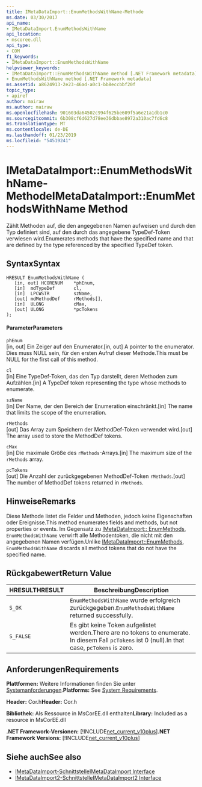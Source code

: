 ```yaml
---
title: IMetaDataImport::EnumMethodsWithName-Methode
ms.date: 03/30/2017
api_name:
- IMetaDataImport.EnumMethodsWithName
api_location:
- mscoree.dll
api_type:
- COM
f1_keywords:
- IMetaDataImport::EnumMethodsWithName
helpviewer_keywords:
- IMetaDataImport::EnumMethodsWithName method [.NET Framework metadata]
- EnumMethodsWithName method [.NET Framework metadata]
ms.assetid: a8624913-2e23-46ad-a0c1-bb8eccbbf20f
topic_type:
- apiref
author: mairaw
ms.author: mairaw
ms.openlocfilehash: 901603da64502c994f625be609f5a6e21a1db1c0
ms.sourcegitcommit: 6b308cf6d627d78ee36dbbae8972a310ac7fd6c8
ms.translationtype: MT
ms.contentlocale: de-DE
ms.lasthandoff: 01/23/2019
ms.locfileid: "54519241"
---
```

# <a name="imetadataimportenummethodswithname-method"></a><span data-ttu-id="ebbe2-102">IMetaDataImport::EnumMethodsWithName-Methode</span><span class="sxs-lookup"><span data-stu-id="ebbe2-102">IMetaDataImport::EnumMethodsWithName Method</span></span>
<span data-ttu-id="ebbe2-103">Zählt Methoden auf, die den angegebenen Namen aufweisen und durch den Typ definiert sind, auf den durch das angegebene TypeDef-Token verwiesen wird.</span><span class="sxs-lookup"><span data-stu-id="ebbe2-103">Enumerates methods that have the specified name and that are defined by the type referenced by the specified TypeDef token.</span></span>  
  
## <a name="syntax"></a><span data-ttu-id="ebbe2-104">Syntax</span><span class="sxs-lookup"><span data-stu-id="ebbe2-104">Syntax</span></span>  
  
```  
HRESULT EnumMethodsWithName (  
   [in, out] HCORENUM    *phEnum,  
   [in]  mdTypeDef       cl,  
   [in]  LPCWSTR         szName,  
   [out] mdMethodDef     rMethods[],  
   [in]  ULONG           cMax,  
   [out] ULONG           *pcTokens  
);  
```  
  
#### <a name="parameters"></a><span data-ttu-id="ebbe2-105">Parameter</span><span class="sxs-lookup"><span data-stu-id="ebbe2-105">Parameters</span></span>  
 `phEnum`  
 <span data-ttu-id="ebbe2-106">[in, out] Ein Zeiger auf den Enumerator.</span><span class="sxs-lookup"><span data-stu-id="ebbe2-106">[in, out] A pointer to the enumerator.</span></span> <span data-ttu-id="ebbe2-107">Dies muss NULL sein, für den ersten Aufruf dieser Methode.</span><span class="sxs-lookup"><span data-stu-id="ebbe2-107">This must be NULL for the first call of this method.</span></span>  
  
 `cl`  
 <span data-ttu-id="ebbe2-108">[in] Eine TypeDef-Token, das den Typ darstellt, deren Methoden zum Aufzählen.</span><span class="sxs-lookup"><span data-stu-id="ebbe2-108">[in] A TypeDef token representing the type whose methods to enumerate.</span></span>  
  
 `szName`  
 <span data-ttu-id="ebbe2-109">[in] Der Name, der den Bereich der Enumeration einschränkt.</span><span class="sxs-lookup"><span data-stu-id="ebbe2-109">[in] The name that limits the scope of the enumeration.</span></span>  
  
 `rMethods`  
 <span data-ttu-id="ebbe2-110">[out] Das Array zum Speichern der MethodDef-Token verwendet wird.</span><span class="sxs-lookup"><span data-stu-id="ebbe2-110">[out] The array used to store the MethodDef tokens.</span></span>  
  
 `cMax`  
 <span data-ttu-id="ebbe2-111">[in] Die maximale Größe des `rMethods`-Arrays.</span><span class="sxs-lookup"><span data-stu-id="ebbe2-111">[in] The maximum size of the `rMethods` array.</span></span>  
  
 `pcTokens`  
 <span data-ttu-id="ebbe2-112">[out] Die Anzahl der zurückgegebenen MethodDef-Token `rMethods`.</span><span class="sxs-lookup"><span data-stu-id="ebbe2-112">[out] The number of MethodDef tokens returned in `rMethods`.</span></span>  
  
## <a name="remarks"></a><span data-ttu-id="ebbe2-113">Hinweise</span><span class="sxs-lookup"><span data-stu-id="ebbe2-113">Remarks</span></span>  
 <span data-ttu-id="ebbe2-114">Diese Methode listet die Felder und Methoden, jedoch keine Eigenschaften oder Ereignisse.</span><span class="sxs-lookup"><span data-stu-id="ebbe2-114">This method enumerates fields and methods, but not properties or events.</span></span> <span data-ttu-id="ebbe2-115">Im Gegensatz zu [IMetaDataImport:: EnumMethods](../../../../docs/framework/unmanaged-api/metadata/imetadataimport-enummethods-method.md), `EnumMethodsWithName` verwirft alle Methodentoken, die nicht mit den angegebenen Namen verfügen.</span><span class="sxs-lookup"><span data-stu-id="ebbe2-115">Unlike [IMetaDataImport::EnumMethods](../../../../docs/framework/unmanaged-api/metadata/imetadataimport-enummethods-method.md), `EnumMethodsWithName` discards all method tokens that do not have the specified name.</span></span>  
  
## <a name="return-value"></a><span data-ttu-id="ebbe2-116">Rückgabewert</span><span class="sxs-lookup"><span data-stu-id="ebbe2-116">Return Value</span></span>  
  
|<span data-ttu-id="ebbe2-117">HRESULT</span><span class="sxs-lookup"><span data-stu-id="ebbe2-117">HRESULT</span></span>|<span data-ttu-id="ebbe2-118">Beschreibung</span><span class="sxs-lookup"><span data-stu-id="ebbe2-118">Description</span></span>|  
|-------------|-----------------|  
|`S_OK`|<span data-ttu-id="ebbe2-119">`EnumMethodsWithName` wurde erfolgreich zurückgegeben.</span><span class="sxs-lookup"><span data-stu-id="ebbe2-119">`EnumMethodsWithName` returned successfully.</span></span>|  
|`S_FALSE`|<span data-ttu-id="ebbe2-120">Es gibt keine Token aufgelistet werden.</span><span class="sxs-lookup"><span data-stu-id="ebbe2-120">There are no tokens to enumerate.</span></span> <span data-ttu-id="ebbe2-121">In diesem Fall `pcTokens` ist 0 (null).</span><span class="sxs-lookup"><span data-stu-id="ebbe2-121">In that case, `pcTokens` is zero.</span></span>|  
  
## <a name="requirements"></a><span data-ttu-id="ebbe2-122">Anforderungen</span><span class="sxs-lookup"><span data-stu-id="ebbe2-122">Requirements</span></span>  
 <span data-ttu-id="ebbe2-123">**Plattformen:** Weitere Informationen finden Sie unter [Systemanforderungen](../../../../docs/framework/get-started/system-requirements.md).</span><span class="sxs-lookup"><span data-stu-id="ebbe2-123">**Platforms:** See [System Requirements](../../../../docs/framework/get-started/system-requirements.md).</span></span>  
  
 <span data-ttu-id="ebbe2-124">**Header:** Cor.h</span><span class="sxs-lookup"><span data-stu-id="ebbe2-124">**Header:** Cor.h</span></span>  
  
 <span data-ttu-id="ebbe2-125">**Bibliothek:** Als Ressource in MsCorEE.dll enthalten</span><span class="sxs-lookup"><span data-stu-id="ebbe2-125">**Library:** Included as a resource in MsCorEE.dll</span></span>  
  
 <span data-ttu-id="ebbe2-126">**.NET Framework-Versionen:** [!INCLUDE[net_current_v10plus](../../../../includes/net-current-v10plus-md.md)]</span><span class="sxs-lookup"><span data-stu-id="ebbe2-126">**.NET Framework Versions:** [!INCLUDE[net_current_v10plus](../../../../includes/net-current-v10plus-md.md)]</span></span>  
  
## <a name="see-also"></a><span data-ttu-id="ebbe2-127">Siehe auch</span><span class="sxs-lookup"><span data-stu-id="ebbe2-127">See also</span></span>
- [<span data-ttu-id="ebbe2-128">IMetaDataImport-Schnittstelle</span><span class="sxs-lookup"><span data-stu-id="ebbe2-128">IMetaDataImport Interface</span></span>](../../../../docs/framework/unmanaged-api/metadata/imetadataimport-interface.md)
- [<span data-ttu-id="ebbe2-129">IMetaDataImport2-Schnittstelle</span><span class="sxs-lookup"><span data-stu-id="ebbe2-129">IMetaDataImport2 Interface</span></span>](../../../../docs/framework/unmanaged-api/metadata/imetadataimport2-interface.md)
